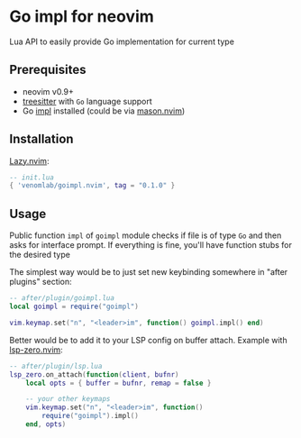 # Go impl for neovim

Lua API to easily provide Go implementation for current type

## Prerequisites

- neovim v0.9+
- [treesitter](https://github.com/nvim-treesitter/nvim-treesitter) with `Go` language support
- Go [impl](https://pkg.go.dev/github.com/josharian/impl) installed (could be via [mason.nvim](https://github.com/williamboman/mason.nvim))

## Installation

[Lazy.nvim](https://github.com/folke/lazy.nvim):

```lua
-- init.lua
{ 'venomlab/goimpl.nvim', tag = "0.1.0" }

```

## Usage

Public function `impl` of `goimpl` module checks if file is of type `Go` and then asks for interface prompt.
If everything is fine, you'll have function stubs for the desired type

The simplest way would be to just set new keybinding somewhere in "after plugins" section:

```lua
-- after/plugin/goimpl.lua
local goimpl = require("goimpl")

vim.keymap.set("n", "<leader>im", function() goimpl.impl() end)
```

Better would be to add it to your LSP config on buffer attach.
Example with [lsp-zero.nvim](https://github.com/VonHeikemen/lsp-zero.nvim):

```lua
-- after/plugin/lsp.lua
lsp_zero.on_attach(function(client, bufnr)
	local opts = { buffer = bufnr, remap = false }

    -- your other keymaps
    vim.keymap.set("n", "<leader>im", function()
        require("goimpl").impl()
    end, opts)

```
